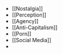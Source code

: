 - [[Nostalgia]] 
- [[Perception]]
- [[Agency]]
- [[Anti-Capitalism]]
- [[Porn]]
- [[Social Media]]
- 